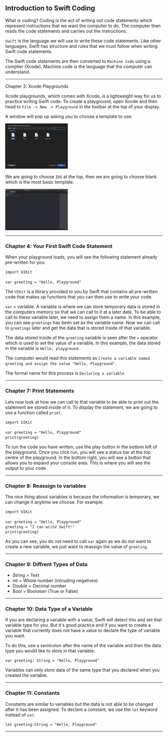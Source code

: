 ## Introduction to Swift Coding

What is coding? Coding is the act of writing out code statements which represent instructions that we want the computer to do. The computer then reads the code statements and carries out the instructions. 

`Swift` is the language we will use to write these code statements. Like other languages, Swift has structure and rules that we must follow when writing Swift code statements.

The Swift code statements are then converted to `Machine Code` using a complier (Xcode). Machine code is the language that the computer can understand.

-----

Chapter 3: Xcode Playgrounds

Xcode playgrounds, which comes with Xcode, is a lightweight way for us to practice writing Swift code. To create a playground, open Xcode and then head to `File -> New -> Playground` in the toolbar at the top of your display.

A window will pop up asking you to choose a template to use:

<img alt="Template Window" src="/lesson-5/image-assets/template.png" style="width:200px">

We are going to choose `IOS` at the top, then we are going to choose blank which is the most basic template.

<img alt="Playground main" src="/lesson-5/image-assets/main.png" style="width:200px">


-----

### Chapter 4: Your First Swift Code Statement

When your playground loads, you will see the following statement already pre-written for you:
```
import UIKit

var greeting = "Hello, Playground"
```

The `UIKit` is a library provided to you by Swift that contains all pre-written code that makes up functions that you can then use to write your code.

`var` = variable. A variable is where we can store temporary data is stored in the computers memory so that we can call to it at a later date. To be able to call to these variable later, we need to assign them a name. In this example, you can see `greetings` has been set as the variable name. Now we can call to `greetings` later and get the data that is stored inside of that variable.

The data stored inside of the `greeting` variable is seen after the `=` operator which is used to set the value of a variable. In this example, the data stored in the variable is `Hello, playground`.

The computer would read this statements as `Create a variable named greeting and assign the value "Hello, Playground"`.

The formal name for this process is `Declaring a variable`


-----

### Chapter 7: Print Statements

Lets now look at how we can call to that variable to be able to print out the statement we stored inside of it. To display the statement, we are going to use a function called `print`.
```
import UIKit

var greeting = "Hello, Playground"
print(greeting)
```
To run the code you have written, use the play button in the bottom left of the playground. Once you click run, you will see a status bar at the top centre of the playground. In the bottom right, you will see a button that allows you to expand your console area. This is where you will see the output to your code.


-----

### Chapter 8: Reassign to variables

The nice thing about variables is because the information is temporary, we can change it anytime we choose. For example:
```
import UIKit

var greeting = "Hello, Playground"
greeting = "I can write Swift!"
print(greeting)
```

As you can see, you do not need to call `var` again as we do not want to create a new variable, we just want to reassign the value of `greeting`.


-----

### Chapter 9: Diffrent Types of Data

- String = Text
- int = Whole number (inlcuding negatives)
- Double = Decimal number
- Bool = Booloean (True or False)


-----

### Chapter 10: Data Type of a Variable

If you are declaring a variable with a value, Swift will detect this and set that variable type for you. But it's good practice and if you want to create a variable that currently does not have a value to declare the type of variable you want.

To do this, use a semicolon after the name of the variable and then the data type you would like to store in that variable:
```
var greeting: String = "Hello, Playground"
```

Variables can only store data of the same type that you declared when you created the variable. 


-----

### Chapter 11: Constants

Constants are similar to variables but the data is not able to be changed after it has been assigned. To declare a constant, we use the `let` keyword instead of `var`:
```
let greeting:String = "Hello, Playground"
```


-----

